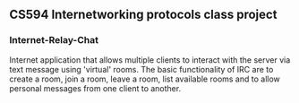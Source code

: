 ## CS594 Internetworking protocols class project
### Internet-Relay-Chat
Internet application that allows multiple clients to interact with the server via text message using 'virtual' rooms. The basic functionality of IRC are to create a room, join a room, leave a room, list available rooms and to allow personal messages from one client to another.
